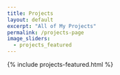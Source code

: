 ```yaml
---
title: Projects
layout: default
excerpt: "All of My Projects"
permalink: /projects-page
image_sliders:
  - projects_featured
---
```


<div class="container">
	{% include projects-featured.html %}
</div>